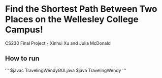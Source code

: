 # Find the Shortest Path Between Two Places on the Wellesley College Campus!
CS230 Final Project - Xinhui Xu and Julia McDonald

## How to run
'''
$javac TravelingWendyGUI.java
$java TravelingWendy
'''
